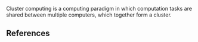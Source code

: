 
Cluster computing is a computing paradigm in which computation tasks
are shared between multiple computers, which together form a cluster.

## References
